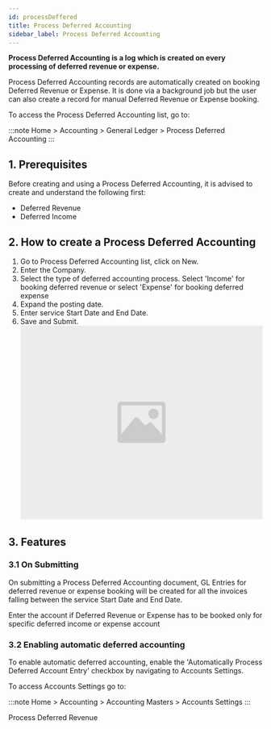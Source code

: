 ```yaml
---
id: processDeffered
title: Process Deferred Accounting
sidebar_label: Process Deferred Accounting
---
```


**Process Deferred Accounting is a log which is created on every processing of deferred revenue or expense.**

Process Deferred Accounting records are automatically created on booking Deferred Revenue or Expense. It is done via a background job but the user can also create a record for manual Deferred Revenue or Expense booking.

To access the Process Deferred Accounting list, go to:

:::note
Home > Accounting > General Ledger > Process Deferred Accounting
:::

## 1. Prerequisites 
Before creating and using a Process Deferred Accounting, it is advised to create and understand the following first:

- Deferred Revenue
- Deferred Income
## 2. How to create a Process Deferred Accounting 
1. Go to Process Deferred Accounting list, click on New.
1. Enter the Company.
1. Select the type of deferred accounting process. Select 'Income' for booking deferred revenue or select 'Expense' for booking deferred expense
1. Expand the posting date.
1. Enter service Start Date and End Date.
1. Save and Submit.
![image](images/image.jpg)

## 3. Features 
### 3.1 On Submitting 
On submitting a Process Deferred Accounting document, GL Entries for deferred revenue or expense booking will be created for all the invoices falling between the service Start Date and End Date.

Enter the account if Deferred Revenue or Expense has to be booked only for specific deferred income or expense account

### 3.2 Enabling automatic deferred accounting 
To enable automatic deferred accounting, enable the 'Automatically Process Deferred Account Entry' checkbox by navigating to Accounts Settings.

To access Accounts Settings go to:

:::note
Home > Accounting > Accounting Masters > Accounts Settings
:::

Process Deferred Revenue